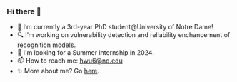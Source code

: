 ### Hi there 👋
- 🌱 I’m currently a 3rd-year PhD student@University of Notre Dame!
- 🔍 I’m working on vulnerability detection and reliability enchancement of recognition models.
- 🔭 I'm looking for a Summer internship in 2024.
- 📫 How to reach me: [hwu6@nd.edu](hwu6@nd.edu)
- ✨ More about me? Go [here](https://haiyuwu.netlify.app/).
<!--
**HaiyuWu/HaiyuWu** is a ✨ _special_ ✨ repository because its `README.md` (this file) appears on your GitHub profile.

Here are some ideas to get you started:

- 🔭 I’m currently working on ...
- 🌱 I’m currently learning ...
- 👯 I’m looking to collaborate on ...
- 🤔 I’m looking for help with ...
- 💬 Ask me about ...
- 📫 How to reach me: ...
- 😄 Pronouns: ...
- ⚡ Fun fact: ...
-->
